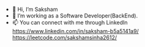 - 👋 Hi, I’m Saksham
- 👀 I’m working as a Software Developer(BackEnd). 
- 📫 You can connect with me through LinkedIn
https://www.linkedin.com/in/saksham-b5a5141a9/
https://leetcode.com/sakshamsinha2612/
<!---
saksham406/saksham406 is a ✨ special ✨ repository because its `README.md` (this file) appears on your GitHub profile.
You can click the Preview link to take a look at your changes.
--->

